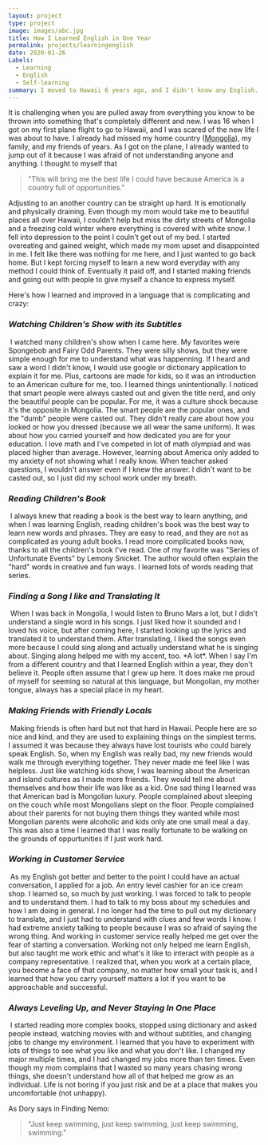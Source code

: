 ```yaml
---
layout: project
type: project
image: images/abc.jpg
title: How I Learned English in One Year
permalink: projects/learningenglish
date: 2020-01-26
Labels:
  - Learning
  - English
  - Self-learning
summary: I moved to Hawaii 6 years ago, and I didn't know any English. I didn't understand anybody, and I coulnd't make myself understood 99% of the time. But here's how I learned the language faster than most people. 
---
```


It is challenging when you are pulled away from everything you know to be thrown into
something that's completely different and new. I was 16 when I got on my first plane 
flight to go to Hawaii, and I was scared of the new life I was about to have. 
I already had missed my home country ([Mongolia](https://en.wikipedia.org/wiki/Mongolia)), my family, and my friends of years.
As I got on the plane, I already wanted to jump out of it because I was afraid of
not understanding anyone and anything. I thought to myself that 
 > "This will bring me the best life I could have because 
 > America is a country full of opportunities."

Adjusting to an another country can be straight up hard. It is emotionally and
physically draining. Even though my mom would take me to beautiful places all over
Hawaii, I couldn't help but miss the dirty streets of Mongolia and a freezing cold 
winter where everything is covered with white snow. I fell into depression to the
point I couln't get out of my bed. I started overeating and gained weight, which
made my mom upset and disappointed in me. I felt like there was nothing for me here, 
and I just wanted to go back home. But I kept forcing myself to learn a new word
everyday with any method I could think of. Eventually it paid off, and I started
making friends and going out with people to give myself a chance to express myself.

Here's how I learned and improved in a language that is complicating and crazy:

### *Watching Children's Show with its Subtitles*
<img alt="" class="ui small right floated rounded image" src="/images/spongebob.jpg">
I watched many children's show when I came here. My favorites were Spongebob and
Fairy Odd Parents. They were silly shows, but they were simple enough for me to
understand what was happenning. If I heard and saw a word I didn't know, I would
use google or dictionary application to explain it for me. Plus, cartoons are 
made for kids, so it was an introduction to an American culture for me, too. 
I learned things unintentionally. I noticed that smart people were always casted 
out and given the title nerd, and only the beautiful people can be popular. For me,
it was a culture shock because it's the opposite in Mongolia. The smart people are
the popular ones, and the "dumb" people were casted out. They didn't really care
about how you looked or how you dressed (because we all wear the same uniform). It 
was about how you carried yourself and how dedicated you are for your education. I love 
math and I've competed in lot of math olympiad and was placed higher than average. 
However, learning about America only added to my anxiety of not showing what I really 
know. When teacher asked questions, I wouldn't answer even if I knew the answer. 
I didn't want to be casted out, so I just did my school work under my breath. 

### *Reading Children's Book*
<img alt="" class="ui small right floated rounded image" src="/images/books.jpg">
I always knew that reading a book is the best way to learn anything, and when I was 
learning English, reading children's book was the best way to learn new words and phrases.
They are easy to read, and they are not as complicated as young adult books. I read 
more complicated books now, thanks to all the children's book I've read. One of my
favorite was "Series of Unfortunate Events" by Lemony Snicket. The author would
often explain the "hard" words in creative and fun ways. I learned lots of words 
reading that series. 

### *Finding a Song I like and Translating It*
<img alt="" class="ui small right floated rounded image" src="/images/songs.jpg">
When I was back in Mongolia, I would listen to Bruno Mars a lot, but I didn't understand
a single word in his songs. I just liked how it sounded and I loved his voice, but
after coming here, I started looking up the lyrics and translated it to understand
them. After translating, I liked the songs even more because I could sing along and
actually understand what he is singing about. Singing along helped me with
my accent, too. *A lot*. When I say I'm from a different country and that I learned 
English within a year, they don't believe it. People often assume that I grew up here.
It does make me proud of myself for seeming so natural at this language, but
Mongolian, my mother tongue, always has a special place in my heart. 

### *Making Friends with Friendly Locals*
<img alt="" class="ui small right floated rounded image" src="/images/friends.jpg">
Making friends is often hard but not that hard in Hawaii. People here are so nice and 
kind, and they are used to explaining things on the simplest terms. I assumed it was 
because they always have lost tourists who could barely speak English. So, when my
English was really bad, my new friends would walk me through everything together. 
They never made me feel like I was helpless. Just like watching kids show, I was 
learning about the American and island cultures as I made more friends. They would 
tell me about themselves and how their life was like as a kid. One sad thing I learned
was that American bad is Mongolian luxury. People complained about sleeping on the 
couch while most Mongolians slept on the floor. People complained about their parents 
for not buying them things they wanted while most Mongolian parents were alcoholic and
kids only ate one small meal a day. This was also a time I learned that I was really 
fortunate to be walking on the grounds of oppurtunities if I just work hard.  

### *Working in Customer Service*
<img alt="" class="ui small right floated rounded image" src="/images/cashier.jpg">
As my English got better and better to the point I could have an actual conversation, 
I applied for a job. An entry level cashier for an ice cream shop. I learned so, so 
much by just working. I was forced to talk to people and to understand them. I had to 
talk to my boss about my schedules and how I am doing in general. I no longer had the 
time to pull out my dictionary to translate, and I just had to understand with clues 
and few words I know. I had extreme anxiety talking to people because I was so afraid 
of saying the wrong thing. And working in customer service really helped me get over 
the fear of starting a conversation. Working not only helped me learn English, but 
also taught me work ethic and what's it like to interact with people as a company 
representative. I realized that, when you work at a certain place, you become a 
face of that company, no matter how small your task is, and I learned that how you 
carry yourself matters a lot if you want to be approachable and successful. 

### *Always Leveling Up, and Never Staying In One Place*
<img alt="" class="ui small right floated rounded image" src="/images/dory.jpg">
I started reading more complex books, stopped using dictionary and asked people instead,
watching movies with and without subtitles, and changing jobs to change my environment. 
I learned that you have to experiment with lots of things to see what you like and
what you don't like. I changed my major multiple times, and I had changed my jobs more than ten times. 
Even though my mom complains that I wasted so many years chasing wrong things, she 
doesn't understand how all of that helped me grow as an individual. Life is not boring 
if you just risk and be at a place that makes you uncomfortable (not unhappy).

As Dory says in Finding Nemo:
 > "Just keep swimming, just keep swimming, just keep swimming, swimming."
